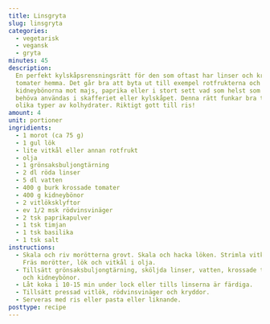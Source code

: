 ```yaml
---
title: Linsgryta
slug: linsgryta
categories:
  - vegetarisk
  - vegansk
  - gryta
minutes: 45
description:
  En perfekt kylskåpsrensningsrätt för den som oftast har linser och krossade
  tomater hemma. Det går bra att byta ut till exempel rotfrukterna och
  kidneybönorna mot majs, paprika eller i stort sett vad som helst som skulle
  behöva användas i skafferiet eller kylskåpet. Denna rätt funkar bra till många
  olika typer av kolhydrater. Riktigt gott till ris!
amount: 4
unit: portioner
ingridients:
  - 1 morot (ca 75 g)
  - 1 gul lök
  - lite vitkål eller annan rotfrukt
  - olja
  - 1 grönsaksbuljongtärning
  - 2 dl röda linser
  - 5 dl vatten
  - 400 g burk krossade tomater
  - 400 g kidneybönor
  - 2 vitlöksklyftor
  - ev 1/2 msk rödvinsvinäger
  - 2 tsk paprikapulver
  - 1 tsk timjan
  - 1 tsk basilika
  - 1 tsk salt
instructions:
  - Skala och riv morötterna grovt. Skala och hacka löken. Strimla vitkålen.
    Fräs morötter, lök och vitkål i olja.
  - Tillsätt grönsaksbuljongtärning, sköljda linser, vatten, krossade tomater
    och kidneybönor.
  - Låt koka i 10-15 min under lock eller tills linserna är färdiga.
  - Tillsätt pressad vitlök, rödvinsvinäger och kryddor.
  - Serveras med ris eller pasta eller liknande.
posttype: recipe
---
```


